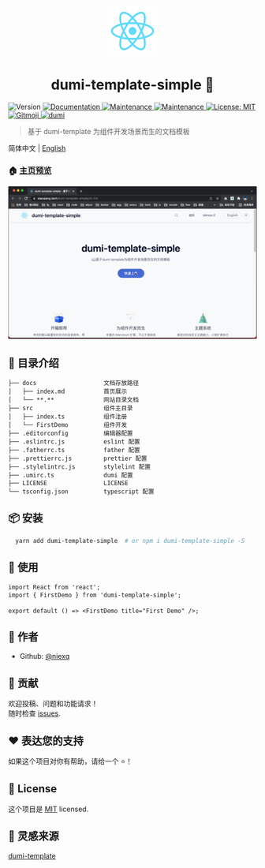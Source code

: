 <p align="center">
  <a href="https://niexq.github.io/dumi-template-simple">
    <img width="100" src="https://raw.githubusercontent.com/niexq/picbed/main/picgo/react-logo.png">
  </a>
</p>

<h1 align="center">dumi-template-simple 👋</h1>
<p>
  <img alt="Version" src="https://img.shields.io/npm/v/dumi-template-simple.svg" />
  <a href="https://github.com/niexq/dumi-template-simple#readme" target="_blank">
    <img alt="Documentation" src="https://img.shields.io/badge/documentation-yes-brightgreen.svg" />
  </a>
  <a href="https://github.com/niexq/dumi-template-simple/graphs/commit-activity" target="_blank">
    <img alt="Maintenance" src="https://img.shields.io/badge/Maintained%3F-yes-green.svg" />
  </a>
  <a href="https://standardjs.com" target="_blank">
    <img alt="Maintenance" src="https://img.shields.io/badge/code_style-standard-brightgreen.svg" />
  </a>
  <a href="https://github.com/niexq/dumi-template-simple/blob/main/LICENSE" target="_blank">
    <img alt="License: MIT" src="https://img.shields.io/github/license/niexq/dumi-template-simple" />
  </a>
  <a href="https://gitmoji.dev">
    <img src="https://img.shields.io/badge/gitmoji-%20😜%20😍-FFDD67.svg?style=flat-square" alt="Gitmoji">
  </a>
  <a href="https://github.com/umijs/dumi">
    <img src="https://img.shields.io/badge/docs%20by-dumi-blue" alt="dumi">
  </a>
</p>

> 基于 dumi-template 为组件开发场景而生的文档模板

简体中文 | [English](./README.md)

### 🏠 [主页预览](https://niexq.github.io/dumi-template-simple)

![](https://raw.githubusercontent.com/niexq/picbed/main/picgo/dumi-template-simple.gif)

## 📒 目录介绍

```
├── docs                   文档存放路径
│   ├── index.md           首页展示
│   └── **.**              网站目录文档
├── src                    组件主目录
│   ├── index.ts           组件注册
│   └── FirstDemo          组件开发
├── .editorconfig          编辑器配置
├── .eslintrc.js           eslint 配置
├── .fatherrc.ts           father 配置
├── .prettierrc.js         prettier 配置
├── .stylelintrc.js        stylelint 配置
├── .umirc.ts              dumi 配置
├── LICENSE                LICENSE
└── tsconfig.json          typescript 配置
```

## 📦 安装

```bash
  yarn add dumi-template-simple  # or npm i dumi-template-simple -S
```

## 🔨 使用

```tsx | pure
import React from 'react';
import { FirstDemo } from 'dumi-template-simple';

export default () => <FirstDemo title="First Demo" />;
```

## 🦧 作者

- Github: [@niexq](https://github.com/niexq)

## 🤝 贡献

欢迎投稿、问题和功能请求！<br />随时检查 [issues](https://github.com/niexq/dumi-template-simple/issues).

## ❤️ 表达您的支持

如果这个项目对你有帮助，请给一个 ⭐️！

## 📝 License

这个项目是 [MIT](https://github.com/niexq/dumi-template-simple/blob/main/LICENSE) licensed.

## 🐳 灵感来源

[dumi-template](https://github.com/umijs/dumi-template)
